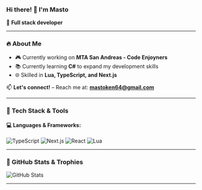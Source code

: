 ### Hi there! 👋 I'm **Masto**

🚀 **Full stack developer**

---

### 🔥 About Me

- 🎮 Currently working on **MTA San Andreas - Code Enjoyners**
- 📚 Currently learning **C#** to expand my development skills
- 🌐 Skilled in **Lua, TypeScript, and Next.js**

📫 **Let's connect!** – Reach me at: **mastoken64@gmail.com**

---

### 🚀 Tech Stack & Tools
#### 💻 Languages & Frameworks:
![TypeScript](https://img.shields.io/badge/TypeScript-007ACC?style=for-the-badge&logo=typescript&logoColor=white)
![Next.js](https://img.shields.io/badge/Next.js-000000?style=for-the-badge&logo=nextdotjs&logoColor=white)
![React](https://img.shields.io/badge/React-20232A?style=for-the-badge&logo=react&logoColor=61DAFB)
![Lua](https://img.shields.io/badge/Lua-2C2D72?style=for-the-badge&logo=lua&logoColor=white)

---

### 🎯 GitHub Stats & Trophies

![GitHub Stats](https://github-readme-stats.vercel.app/api?username=wapotrack&show_icons=true&theme=radical)

---


